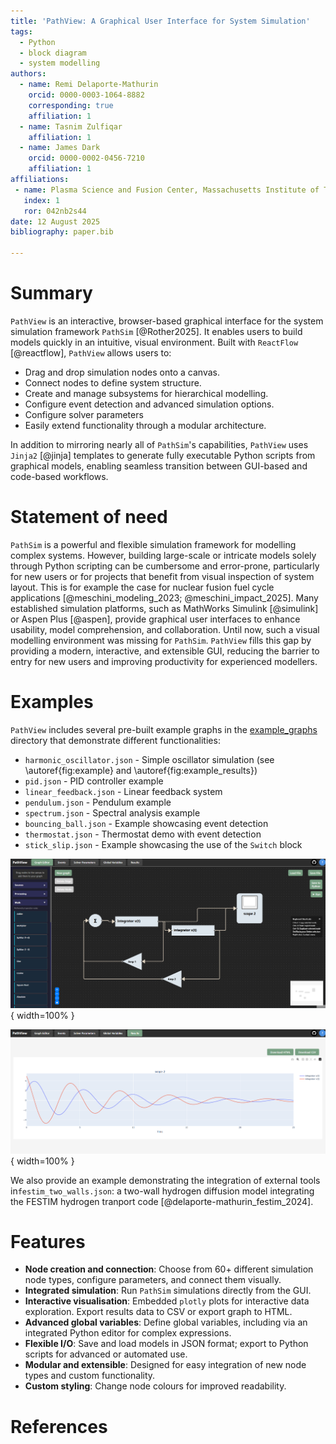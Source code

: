 ```yaml
---
title: 'PathView: A Graphical User Interface for System Simulation'
tags:
  - Python
  - block diagram
  - system modelling
authors:
  - name: Remi Delaporte-Mathurin
    orcid: 0000-0003-1064-8882
    corresponding: true
    affiliation: 1
  - name: Tasnim Zulfiqar
    affiliation: 1
  - name: James Dark
    orcid: 0000-0002-0456-7210
    affiliation: 1
affiliations:
 - name: Plasma Science and Fusion Center, Massachusetts Institute of Technology, Cambridge, 02139, USA
   index: 1
   ror: 042nb2s44
date: 12 August 2025
bibliography: paper.bib

---
```


# Summary

`PathView` is an interactive, browser-based graphical interface for the system simulation framework `PathSim` [@Rother2025]. It enables users to build models quickly in an intuitive, visual environment. Built with `ReactFlow` [@reactflow], `PathView` allows users to:

- Drag and drop simulation nodes onto a canvas.
- Connect nodes to define system structure.
- Create and manage subsystems for hierarchical modelling.
- Configure event detection and advanced simulation options.
- Configure solver parameters
- Easily extend functionality through a modular architecture.

In addition to mirroring nearly all of `PathSim`'s capabilities, `PathView` uses `Jinja2` [@jinja] templates to generate fully executable Python scripts from graphical models, enabling seamless transition between GUI-based and code-based workflows.

# Statement of need

`PathSim` is a powerful and flexible simulation framework for modelling complex systems. However, building large-scale or intricate models solely through Python scripting can be cumbersome and error-prone, particularly for new users or for projects that benefit from visual inspection of system layout. This is for example the case for nuclear fusion fuel cycle applications [@meschini_modeling_2023; @meschini_impact_2025].
Many established simulation platforms, such as MathWorks Simulink [@simulink] or Aspen Plus [@aspen], provide graphical user interfaces to enhance usability, model comprehension, and collaboration. Until now, such a visual modelling environment was missing for `PathSim`.
`PathView` fills this gap by providing a modern, interactive, and extensible GUI, reducing the barrier to entry for new users and improving productivity for experienced modellers.

# Examples

`PathView` includes several pre-built example graphs in the [example_graphs](https://github.com/festim-dev/pathview/tree/main/example_graphs) directory that demonstrate different functionalities:
   
- ``harmonic_oscillator.json`` - Simple oscillator simulation (see \autoref{fig:example} and \autoref{fig:example_results})
- ``pid.json`` - PID controller example
- ``linear_feedback.json`` - Linear feedback system
- ``pendulum.json`` - Pendulum example
- ``spectrum.json`` - Spectral analysis example
- ``bouncing_ball.json`` - Example showcasing event detection
- ``thermostat.json`` - Thermostat demo with event detection
- ``stick_slip.json`` - Example showcasing the use of the ``Switch`` block

![Graph editor tab (harmonic oscillator demo).\label{fig:example}](example.png){ width=100% }

![Results tab with interactive graph (harmonic oscillator demo).\label{fig:example_results}](example_results.png){ width=100% }

We also provide an example demonstrating the integration of external tools in``festim_two_walls.json``: a two-wall hydrogen diffusion model integrating the FESTIM hydrogen tranport code [@delaporte-mathurin_festim_2024].

# Features

- **Node creation and connection**: Choose from 60+ different simulation node types, configure parameters, and connect them visually.
- **Integrated simulation**: Run `PathSim` simulations directly from the GUI.
- **Interactive visualisation**: Embedded `plotly` plots for interactive data exploration. Export results data to CSV or export graph to HTML.
- **Advanced global variables**: Define global variables, including via an integrated Python editor for complex expressions.
- **Flexible I/O**: Save and load models in JSON format; export to Python scripts for advanced or automated use.
- **Modular and extensible**: Designed for easy integration of new node types and custom functionality.
- **Custom styling**: Change node colours for improved readability.


# References